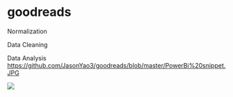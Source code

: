 # goodreads

Normalization

Data Cleaning

Data Analysis
https://github.com/JasonYao3/goodreads/blob/master/PowerBi%20snippet.JPG

<img src="https://github.com/JasonYao3/goodreads/blob/master/PowerBi%20snippet.JPG">


